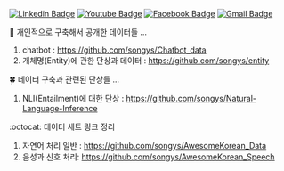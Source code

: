




 
	
  [![Linkedin Badge](https://img.shields.io/badge/-LinkedIn-blue?style=flat-square&logo=Linkedin&logoColor=white&link=https://www.linkedin.com/in/https://www.linkedin.com/in/%EC%98%81%EC%88%99-%EC%86%A1-768491b0/)](https://www.linkedin.com/in/%EC%98%81%EC%88%99-%EC%86%A1-768491b0/)  [![Youtube Badge](https://img.shields.io/badge/Youtube-ff0000?style=flat-square&logo=youtube&link=https://www.youtube.com/channel/UC6kHTx_z0XmU9TFKqzvJ9TQ)](https://www.youtube.com/channel/UC6kHTx_z0XmU9TFKqzvJ9TQ/videos?view=57&flow=grid)  [![Facebook Badge](https://img.shields.io/badge/facebook-1877f2?style=flat-square&logo=facebook&logoColor=white&link=https://www.facebook.com/youngsook.song.1)](https://www.facebook.com/youngsook.song.1) [![Gmail Badge](https://img.shields.io/badge/Gmail-d14836?style=flat-square&logo=Gmail&logoColor=white&link=mailto:klanguage1004@gmail.com)](mailto:klanguage1004@gmail.com)
  
  
  
  
  :cherry_blossom: 개인적으로 구축해서 공개한 데이터들 ...              
        
   
  1. chatbot :    https://github.com/songys/Chatbot_data  
  2. 개체명(Entity)에 관한 단상과 데이터  : https://github.com/songys/entity              
  
  
  :four_leaf_clover: 데이터 구축과 관련된 단상들 ...      
  
  1. NLI(Entailment)에 대한 단상  :  https://github.com/songys/Natural-Language-Inference


  :octocat: 데이터 세트 링크 정리                       
  1. 자연어 처리 일반 : https://github.com/songys/AwesomeKorean_Data              
  2. 음성과 신호 처리: https://github.com/songys/AwesomeKorean_Speech                
  
  
  
  
  
  
  
  

